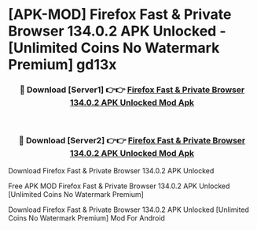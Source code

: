 # [APK-MOD] Firefox Fast & Private Browser 134.0.2 APK Unlocked - [Unlimited Coins No Watermark Premium] gd13x



<div align="center">
<h3>🔴 Download [Server1] 👉👉 <a href="https://momento.my/?title=Firefox_Fast_&_Private_Browser_134.0.2_APK_Unlocked">Firefox Fast & Private Browser 134.0.2 APK Unlocked Mod Apk</a></h3><br>

<h3>🔴 Download [Server2] 👉👉 <a href="https://momento.my/?title=Firefox_Fast_&_Private_Browser_134.0.2_APK_Unlocked">Firefox Fast & Private Browser 134.0.2 APK Unlocked Mod Apk</a></h3>
</div>



Download Firefox Fast & Private Browser 134.0.2 APK Unlocked 

Free APK MOD Firefox Fast & Private Browser 134.0.2 APK Unlocked [Unlimited Coins No Watermark Premium]

Download Firefox Fast & Private Browser 134.0.2 APK Unlocked [Unlimited Coins No Watermark Premium] Mod For Android
